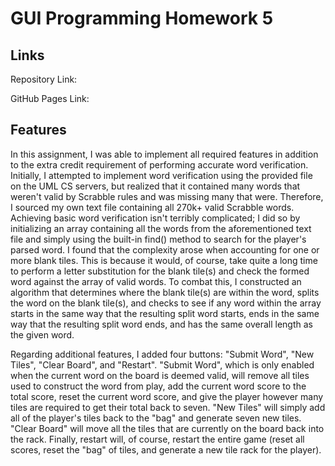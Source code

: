 # GUI Programming Homework 5

## Links
Repository Link: 

GitHub Pages Link: 
 
## Features 
In this assignment, I was able to implement all required features in addition to the extra credit requirement of performing accurate word verification. Initially, I attempted to implement word verification using the provided file on the UML CS servers, but realized that it contained many words that weren't valid by Scrabble rules and was missing many that were. Therefore, I sourced my own text file containing all 270k+ valid Scrabble words. Achieving basic word verification isn't terribly complicated; I did so by initializing an array containing all the words from the aforementioned text file and simply using the built-in find() method to search for the player's parsed word. I found that the complexity arose when accounting for one or more blank tiles. This is because it would, of course, take quite a long time to perform a letter substitution for the blank tile(s) and check the formed word against the array of valid words. To combat this, I constructed an algorithm that determines where the blank tile(s) are within the word, splits the word on the blank tile(s), and checks to see if any word within the array starts in the same way that the resulting split word starts, ends in the same way that the resulting split word ends, and has the same overall length as the given word. 

Regarding additional features, I added four buttons: "Submit Word", "New Tiles", "Clear Board", and "Restart". "Submit Word", which is only enabled when the current word on the board is deemed valid, will remove all tiles used to construct the word from play, add the current word score to the total score, reset the current word score, and give the player however many tiles are required to get their total back to seven. "New Tiles" will simply add all of the player's tiles back to the "bag" and generate seven new tiles. "Clear Board" will move all the tiles that are currently on the board back into the rack. Finally, restart will, of course, restart the entire game (reset all scores, reset the "bag" of tiles, and generate a new tile rack for the player).
